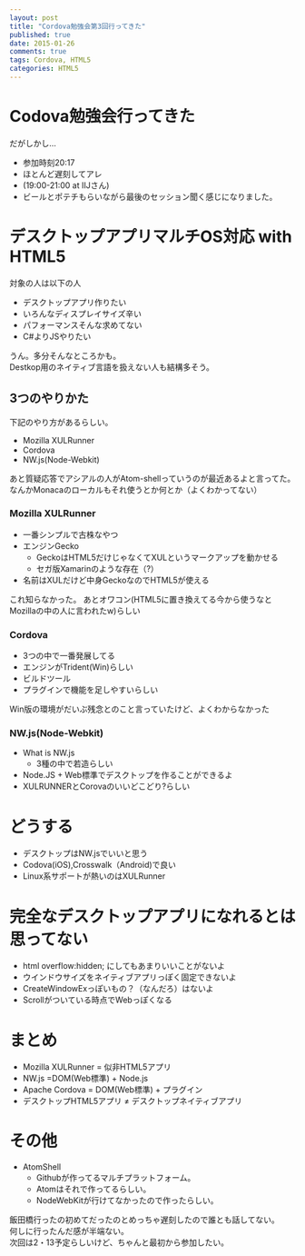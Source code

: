```yaml
---
layout: post
title: "Cordova勉強会第3回行ってきた"
published: true
date: 2015-01-26
comments: true
tags: Cordova, HTML5
categories: HTML5
---
```


# Codova勉強会行ってきた

だがしかし...

* 参加時刻20:17  
* ほとんど遅刻してアレ  
* (19:00-21:00 at IIJさん)  
* ビールとポテチもらいながら最後のセッション聞く感じになりました。  

# デスクトップアプリマルチOS対応 with HTML5

対象の人は以下の人  

* デスクトップアプリ作りたい  
* いろんなディスプレイサイズ辛い  
* パフォーマンスそんな求めてない  
* C#よりJSやりたい  

うん。多分そんなところかも。  
Destkop用のネイティブ言語を扱えない人も結構多そう。  

## 3つのやりかた

下記のやり方があるらしい。

 * Mozilla XULRunner
 * Cordova
 * NW.js(Node-Webkit)

あと質疑応答でアシアルの人がAtom-shellっていうのが最近あるよと言ってた。  
なんかMonacaのローカルもそれ使うとか何とか（よくわかってない）

<!-- more -->

### Mozilla XULRunner

 * 一番シンプルで古株なやつ
 * エンジンGecko
   - GeckoはHTML5だけじゃなくてXULというマークアップを動かせる
   - セガ版Xamarinのような存在（?）
 * 名前はXULだけど中身GeckoなのでHTML5が使える

これ知らなかった。
あとオワコン(HTML5に置き換えてる今から使うなとMozillaの中の人に言われたw)らしい

### Cordova
 * 3つの中で一番発展してる
 * エンジンがTrident(Win)らしい
 * ビルドツール
 * プラグインで機能を足しやすいらしい

Win版の環境がだいぶ残念とのこと言っていたけど、よくわからなかった

### NW.js(Node-Webkit)
 * What is NW.js
   - 3種の中で若造らしい
 * Node.JS + Web標準でデスクトップを作ることができるよ 
 * XULRUNNERとCorovaのいいどこどり?らしい

# どうする
 * デスクトップはNW.jsでいいと思う
 * Codova(iOS),Crosswalk（Android)で良い
 * Linux系サポートが熱いのはXULRunner

# 完全なデスクトップアプリになれるとは思ってない
 * html overflow:hidden; にしてもあまりいいことがないよ
 * ウインドウサイズをネイティブアプリっぽく固定できないよ
 * CreateWindowExっぽいもの？（なんだろ）はないよ
 * Scrollがついている時点でWebっぽくなる

# まとめ
  * Mozilla XULRunner = 似非HTML5アプリ
  * NW.js =DOM(Web標準) + Node.js
  * Apache Cordova = DOM(Web標準) + プラグイン
  * デスクトップHTML5アプリ ≠ デスクトップネイティブアプリ

# その他
 * AtomShell
   - Githubが作ってるマルチプラットフォーム。
   - Atomはそれで作ってるらしい。
   - NodeWebKitが行けてなかったので作ったらしい。

飯田橋行ったの初めてだったのとめっちゃ遅刻したので誰とも話してない。  
何しに行ったんだ感が半端ない。  
次回は2・13予定らしいけど、ちゃんと最初から参加したい。  

